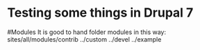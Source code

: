 

Testing some things in Drupal 7
===============================


#Modules 
It is good to hand folder modules in this way:
sites/all/modules/contrib
               ../custom
               ../devel
               ../example





